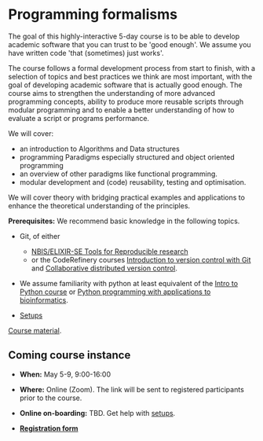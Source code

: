 # Programming formalisms

The goal of this highly-interactive 5-day course is to be able to develop academic software that you can trust to be 'good enough'. We assume you have written code 'that (sometimes) just works'.

The course follows a formal development process from start to finish, with a selection of topics and best practices we think are most important, with the goal of developing academic software that is actually good enough. The course aims to strengthen the understanding of more advanced programming concepts, ability to produce more reusable scripts through modular programming and to enable a better understanding of how to evaluate a script or programs performance.

We will cover:

- an introduction to Algorithms and Data structures
- programming Paradigms especially structured and object oriented programming
- an overview of other paradigms like functional programming.
- modular development and (code) reusability, testing and optimisation.

We will cover theory with bridging practical examples and applications to enhance the theoretical understanding of the principles.

**Prerequisites:** We recommend basic knowledge in the following topics.

- Git, of either
    - [NBIS/ELIXIR-SE Tools for Reproducible research](https://nbis-reproducible-research.readthedocs.io/en/course_2104/)
    - or the CodeRefinery courses [Introduction to version control with Git](https://coderefinery.github.io/git-intro/) and [Collaborative distributed version control](https://coderefinery.github.io/git-collaborative/).
- We assume familiarity with python at least equivalent of the [Intro to Python course](https://uppmax.github.io/naiss_intro_python/) or [Python programming with applications to bioinformatics](https://uppsala.instructure.com/courses/85913).

- [Setups](https://uppmax.github.io/programming_formalisms/prereqs/)

[Course material](https://uppmax.github.io/programming_formalisms/).

## Coming course instance

- **When:** May 5-9, 9:00-16:00
- **Where:** Online (Zoom). The link will be sent to registered participants prior to the course.
- **Online on-boarding:** TBD. Get help with [setups](https://uppmax.github.io/programming_formalisms/prereqs/).

- **[Registration form](https://forms.gle/QS4yse2g4zSmDZoR8)**

